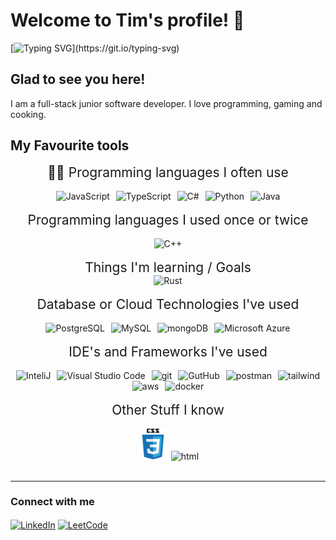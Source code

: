 <style hidden>
.toolTitles {
    font-size: 150%;
}

.icons {
	padding: 0px 3px; 
}
</style>

# Welcome to Tim's profile! 👋


[![Typing SVG](https://readme-typing-svg.demolab.com/?lines=Hey+I'm+Tim+:D;Apprentice+Software+Developer;I+love+coding!)](https://git.io/typing-svg)
## Glad to see you here!
I am a full-stack junior software developer. I love programming, gaming and cooking.

## My Favourite tools
<div align="center" class="toolTitles">👨‍💻 Programming languages I often use</div>

</br>

<div align="center">
	<img height="50" src="https://user-images.githubusercontent.com/25181517/117447155-6a868a00-af3d-11eb-9cfe-245df15c9f3f.png" alt="JavaScript" title="JavaScript" class="icons"/>
	<img height="50" src="https://user-images.githubusercontent.com/25181517/183890598-19a0ac2d-e88a-4005-a8df-1ee36782fde1.png" alt="TypeScript" title="TypeScript" class="icons"/>
	<img height="50" src="https://user-images.githubusercontent.com/25181517/121405384-444d7300-c95d-11eb-959f-913020d3bf90.png" alt="C#" title="C#" class="icons"/>
    <img height="50" src="https://user-images.githubusercontent.com/25181517/183423507-c056a6f9-1ba8-4312-a350-19bcbc5a8697.png" alt="Python" title="Python" class="icons"/>
    <img height="50" src="https://user-images.githubusercontent.com/25181517/117201156-9a724800-adec-11eb-9a9d-3cd0f67da4bc.png" alt="Java" title="Java" class="icons"/>
</div>

</br>

<div align="center" class="toolTitles">Programming languages I used once or twice</div>

</br>

<div align="center">
	<img height="50" src="https://user-images.githubusercontent.com/25181517/192106073-90fffafe-3562-4ff9-a37e-c77a2da0ff58.png" alt="C++" title="C++" class="icons"/>
</div>

</br>

<div align="center" class="toolTitles">Things I'm learning / Goals</div>

<div align="center">
	<img height="50" src="https://user-images.githubusercontent.com/25181517/192599922-3a8ceb1c-ff1d-40bc-b73c-99ea1182d8ad.png" alt="Rust" title="Rust" class="icons"/>
</div>

</br>

<div align="center" class="toolTitles">Database or Cloud Technologies I've used</div>

</br>

<div align="center">
	<img height="50" src="https://user-images.githubusercontent.com/25181517/117208740-bfb78400-adf5-11eb-97bb-09072b6bedfc.png" alt="PostgreSQL" title="PostgreSQL" class="icons"/>
    <img height="50" src="https://user-images.githubusercontent.com/25181517/183896128-ec99105a-ec1a-4d85-b08b-1aa1620b2046.png" alt="MySQL" title="MySQL" class="icons"/>
	<img height="50" src="https://user-images.githubusercontent.com/25181517/182884177-d48a8579-2cd0-447a-b9a6-ffc7cb02560e.png" alt="mongoDB" title="mongoDB" class="icons"/>
    <img height="50" src="https://user-images.githubusercontent.com/25181517/183911544-95ad6ba7-09bf-4040-ac44-0adafedb9616.png" alt="Microsoft Azure" title="Microsoft Azure" class="icons"/>
	
</div>

</br>

<div align="center" class="toolTitles">IDE's and Frameworks I've used</div>

</br>

<div align="center">
	<img height="50" src="https://user-images.githubusercontent.com/25181517/192108890-200809d1-439c-4e23-90d3-b090cf9a4eea.png" alt="InteliJ" title="InteliJ" class="icons"/>
    <img height="50" src="https://user-images.githubusercontent.com/25181517/192108891-d86b6220-e232-423a-bf5f-90903e6887c3.png" alt="Visual Studio Code" title="Visual Studio Code" class="icons"/>
	<img height="50" src="https://user-images.githubusercontent.com/25181517/192108372-f71d70ac-7ae6-4c0d-8395-51d8870c2ef0.png" alt="git" width="50" class="icons"/>
	<img height="50" src="https://user-images.githubusercontent.com/25181517/192108374-8da61ba1-99ec-41d7-80b8-fb2f7c0a4948.png" alt="GutHub" title="GutHub" width="50" class="icons"/>
	<img height="50" src="https://user-images.githubusercontent.com/25181517/192109061-e138ca71-337c-4019-8d42-4792fdaa7128.png" alt="postman" title="Postman" width="50" class="icons"/>
	<img height="50" src="https://user-images.githubusercontent.com/25181517/202896760-337261ed-ee92-4979-84c4-d4b829c7355d.png" alt="tailwind" title="Tailwind" width="50" class="icons"/>
	<img height="50" src="https://user-images.githubusercontent.com/25181517/183896132-54262f2e-6d98-41e3-8888-e40ab5a17326.png" alt="aws" title="AWS" width="50" class="icons"/>
	<img height="50" src="https://user-images.githubusercontent.com/25181517/117207330-263ba280-adf4-11eb-9b97-0ac5b40bc3be.png" alt="docker" title="docker" width="50" class="icons"/>

</div>


</br>

<div align="center" class="toolTitles">Other Stuff I know</div>

</br>

<div align="center">
  <img height="50" src="https://raw.githubusercontent.com/devicons/devicon/master/icons/css3/css3-original-wordmark.svg" alt="css3" width="50" />
  <img height="50" src="https://user-images.githubusercontent.com/25181517/192158954-f88b5814-d510-4564-b285-dff7d6400dad.png" alt="html" width="50" />
</div>

</br>

---

### Connect with me

<div>
	<a href="https://www.linkedin.com/in/tim-l-a65275274/" target="_blank"><img align="center" src="https://raw.githubusercontent.com/rahuldkjain/github-profile-readme-generator/master/src/images/icons/Social/linked-in-alt.svg" alt="LinkedIn" height="30" width="40" /></a>
	<a href="https://leetcode.com/u/Nivre/" target="_blank"><img align="center" src="https://raw.githubusercontent.com/rahuldkjain/github-profile-readme-generator/master/src/images/icons/Social/leet-code.svg" alt="LeetCode" height="30" width="40" /></a>
</div>


<!--
<img height="50" src="https://user-images.githubusercontent.com/25181517/.png" alt="" title="" class="icons"/>

-->


<!--
**Nivre0/Nivre0** is a ✨ _special_ ✨ repository because its `README.md` (this file) appears on your GitHub profile.

Here are some ideas to get you started:

- 🔭 I’m currently working on ...
- 🌱 I’m currently learning ...
- 👯 I’m looking to collaborate on ...
- 🤔 I’m looking for help with ...
- 💬 Ask me about ...
- 📫 How to reach me: ...
- 😄 Pronouns: ...
- ⚡ Fun fact: ...
-->
